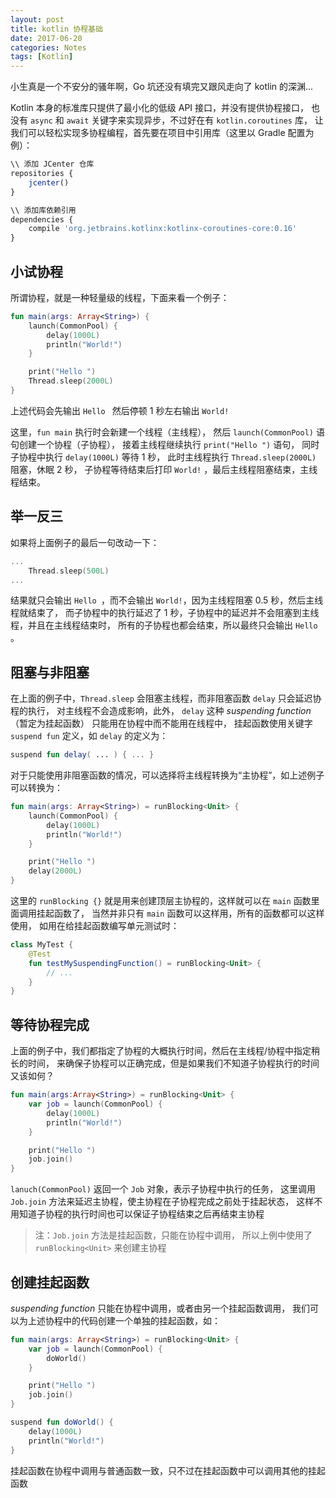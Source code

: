 ```yaml
---
layout: post
title: kotlin 协程基础
date: 2017-06-20
categories: Notes
tags: [Kotlin]
---
```


小生真是一个不安分的骚年啊，Go 坑还没有填完又跟风走向了 kotlin 的深渊...
  
Kotlin 本身的标准库只提供了最小化的低级 API 接口，并没有提供协程接口，
也没有 `async` 和 `await` 关键字来实现异步，不过好在有 `kotlin.coroutines` 库，
让我们可以轻松实现多协程编程，首先要在项目中引用库（这里以 Gradle 配置为例）：

```javascript
\\ 添加 JCenter 仓库
repositories {
    jcenter()
}

\\ 添加库依赖引用
dependencies {
    compile 'org.jetbrains.kotlinx:kotlinx-coroutines-core:0.16'
}
```

## 小试协程

所谓协程，就是一种轻量级的线程，下面来看一个例子：

```kotlin
fun main(args: Array<String>) {
    launch(CommonPool) {
        delay(1000L)
        println("World!")
    }

    print("Hello ")
    Thread.sleep(2000L)
}
```

上述代码会先输出 `Hello ` 然后停顿 1 秒左右输出 `World!`  
  
这里，`fun main` 执行时会新建一个线程（主线程），
然后 `launch(CommonPool)` 语句创建一个协程（子协程），
接着主线程继续执行 `print("Hello ")` 语句，
同时子协程中执行 `delay(1000L)` 等待 1 秒，
此时主线程执行 `Thread.sleep(2000L)` 阻塞，休眠 2 秒，
子协程等待结束后打印 `World!` ，最后主线程阻塞结束，主线程结束。

## 举一反三

如果将上面例子的最后一句改动一下：

```kotlin
...
    Thread.sleep(500L)
...
```

结果就只会输出 `Hello `，而不会输出 `World!`，因为主线程阻塞 0.5 秒，然后主线程就结束了，
而子协程中的执行延迟了 1 秒，子协程中的延迟并不会阻塞到主线程，并且在主线程结束时，
所有的子协程也都会结束，所以最终只会输出 `Hello `。
  
## 阻塞与非阻塞

在上面的例子中，`Thread.sleep` 会阻塞主线程，而非阻塞函数 `delay` 只会延迟协程的执行，
对主线程不会造成影响，此外，
`delay` 这种 *suspending function*（暂定为挂起函数） 只能用在协程中而不能用在线程中，
挂起函数使用关键字 `suspend fun` 定义，如 `delay` 的定义为：

```kotlin
suspend fun delay( ... ) { ... }
```

对于只能使用非阻塞函数的情况，可以选择将主线程转换为“主协程”，如上述例子可以转换为：

```kotlin
fun main(args: Array<String>) = runBlocking<Unit> {
    launch(CommonPool) {
        delay(1000L)
        println("World!")
    }

    print("Hello ")
    delay(2000L)
}
```

这里的 `runBlocking {}` 就是用来创建顶层主协程的，这样就可以在 `main` 函数里面调用挂起函数了，
当然并非只有 `main` 函数可以这样用，所有的函数都可以这样使用，
如用在给挂起函数编写单元测试时：

```kotlin
class MyTest {
    @Test
    fun testMySuspendingFunction() = runBlocking<Unit> {
        // ...
    }
}
```

## 等待协程完成

上面的例子中，我们都指定了协程的大概执行时间，然后在主线程/协程中指定稍长的时间，
来确保子协程可以正确完成，但是如果我们不知道子协程执行的时间又该如何？

```kotlin
fun main(args:Array<String>) = runBlocking<Unit> {
    var job = launch(CommonPool) {
        delay(1000L)
        println("World!")
    }

    print("Hello ")
    job.join()
}
```

`lanuch(CommonPool)` 返回一个 `Job` 对象，表示子协程中执行的任务，
这里调用 `Job.join` 方法来延迟主协程，使主协程在子协程完成之前处于挂起状态，
这样不用知道子协程的执行时间也可以保证子协程结束之后再结束主协程

> 注：`Job.join` 方法是挂起函数，只能在协程中调用，
> 所以上例中使用了 `runBlocking<Unit>` 来创建主协程

## 创建挂起函数

*suspending function* 只能在协程中调用，或者由另一个挂起函数调用，
我们可以为上述协程中的代码创建一个单独的挂起函数，如：

```kotlin
fun main(args: Array<String>) = runBlocking<Unit> {
    var job = launch(CommonPool) {
        doWorld()
    }

    print("Hello ")
    job.join()
}

suspend fun doWorld() {
    delay(1000L)
    println("World!")
}
```

挂起函数在协程中调用与普通函数一致，只不过在挂起函数中可以调用其他的挂起函数

